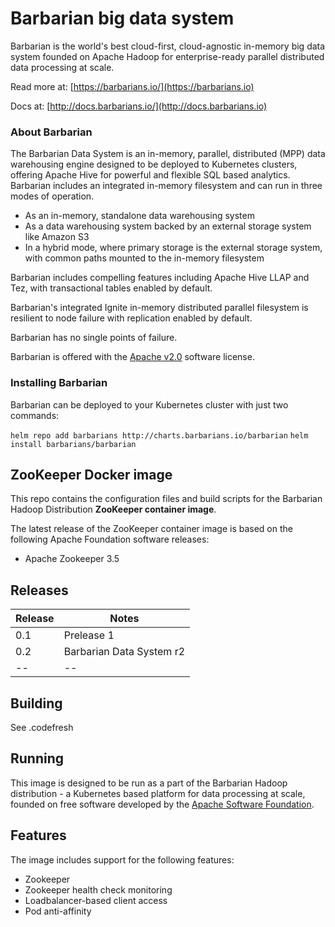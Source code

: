 # Barbarian big data system

Barbarian is the world's best cloud-first, cloud-agnostic in-memory big data system founded on Apache Hadoop for enterprise-ready parallel distributed data processing at scale.

Read more at:
[https://barbarians.io/](https://barbarians.io)

Docs at:
[http://docs.barbarians.io/](http://docs.barbarians.io)

### About Barbarian

The Barbarian Data System is an in-memory, parallel, distributed (MPP) data warehousing engine designed to be deployed to Kubernetes clusters, offering Apache Hive for powerful and flexible SQL based analytics. Barbarian includes an integrated in-memory filesystem and can run in three modes of operation.
* As an in-memory, standalone data warehousing system
* As a data warehousing system backed by an external storage system like Amazon S3
* In a hybrid mode, where primary storage is the external storage system, with common paths mounted to the in-memory filesystem

Barbarian includes compelling features including Apache Hive LLAP and Tez, with transactional tables enabled by default. 

Barbarian's integrated Ignite in-memory distributed parallel filesystem is resilient to node failure with replication enabled by default.

Barbarian has no single points of failure.

Barbarian is offered with the [Apache v2.0](https://www.apache.org/licenses/LICENSE-2.0) software license.

### Installing Barbarian

Barbarian can be deployed to your Kubernetes cluster with just two commands:

```helm repo add barbarians http://charts.barbarians.io/barbarian```
```helm install barbarians/barbarian```

## ZooKeeper Docker image

This repo contains the configuration files and build scripts for the Barbarian Hadoop Distribution **ZooKeeper container image**.

The latest release of the ZooKeeper container image is based on the following Apache Foundation software releases:
- Apache Zookeeper 3.5

## Releases

| Release | Notes |
| -- | -- |
| 0.1 | Prelease 1 |
| 0.2 | Barbarian Data System r2 |
| -- | -- |

## Building

See .codefresh

## Running

This image is designed to be run as a part of the Barbarian Hadoop distribution - a Kubernetes based platform for data processing at scale, founded on free software developed by the [Apache Software Foundation](https://www.apache.org/).

## Features

The image includes support for the following features:
- Zookeeper
- Zookeeper health check monitoring
- Loadbalancer-based client access
- Pod anti-affinity
